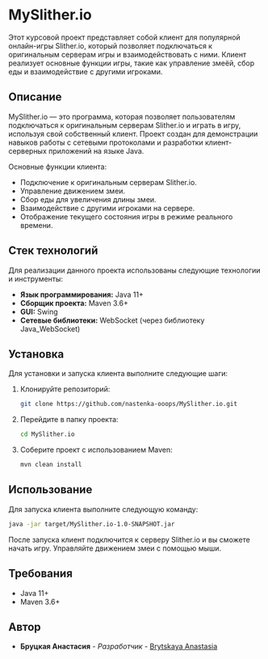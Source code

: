 # MySlither.io

Этот курсовой проект представляет собой клиент для популярной онлайн-игры Slither.io, который позволяет подключаться к оригинальным серверам игры и взаимодействовать с ними. Клиент реализует основные функции игры, такие как управление змеёй, сбор еды и взаимодействие с другими игроками.

## Описание

MySlither.io — это программа, которая позволяет пользователям подключаться к оригинальным серверам Slither.io и играть в игру, используя свой собственный клиент. Проект создан для демонстрации навыков работы с сетевыми протоколами и разработки клиент-серверных приложений на языке Java.

Основные функции клиента:
- Подключение к оригинальным серверам Slither.io.
- Управление движением змеи.
- Сбор еды для увеличения длины змеи.
- Взаимодействие с другими игроками на сервере.
- Отображение текущего состояния игры в режиме реального времени.

## Стек технологий

Для реализации данного проекта использованы следующие технологии и инструменты:

- **Язык программирования:** Java 11+
- **Сборщик проекта:** Maven 3.6+
- **GUI:** Swing
- **Сетевые библиотеки:** WebSocket (через библиотеку Java_WebSocket)


## Установка

Для установки и запуска клиента выполните следующие шаги:

1. Клонируйте репозиторий:
    ```bash
    git clone https://github.com/nastenka-ooops/MySlither.io.git
    ```

2. Перейдите в папку проекта:
    ```bash
    cd MySlither.io
    ```

3. Соберите проект с использованием Maven:
    ```bash
    mvn clean install
    ```

## Использование

Для запуска клиента выполните следующую команду:

```bash
java -jar target/MySlither.io-1.0-SNAPSHOT.jar
```

После запуска клиент подключится к серверу Slither.io и вы сможете начать игру. Управляйте движением змеи с помощью мыши.

## Требования

- Java 11+
- Maven 3.6+
  
## Автор

- **Бруцкая Анастасия** - *Разработчик* - [Brytskaya Anastasia](https://github.com/nastenka-ooops)
